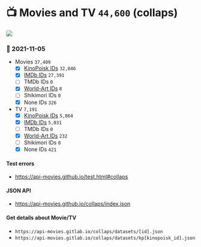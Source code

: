 # :tv: Movies and TV `44,600` (collaps)

<a href="https://API-Movies.github.io"><img src="https://API-Movies.github.io/banner.png?cache"></a>

### :date: 2021-11-05
- Movies `37,409`
  - [x] <a href="https://API-Movies.github.io/collaps/movie_kinopoisk_ids.json">KinoPoisk IDs</a> `32,846`
  - [x] <a href="https://API-Movies.github.io/collaps/movie_imdb_ids.json">IMDb IDs</a> `27,391`
  - [ ] TMDb IDs `0`
  - [x] <a href="https://API-Movies.github.io/collaps/movie_world_art_ids.json">World-Art IDs</a> `8`
  - [ ] Shikimori IDs `0`
  - [x] None IDs `326`
- TV `7,191`
  - [x] <a href="https://API-Movies.github.io/collaps/tv_kinopoisk_ids.json">KinoPoisk IDs</a> `5,864`
  - [x] <a href="https://API-Movies.github.io/collaps/tv_imdb_ids.json">IMDb IDs</a> `5,031`
  - [ ] TMDb IDs `0`
  - [x] <a href="https://API-Movies.github.io/collaps/tv_world_art_ids.json">World-Art IDs</a> `232`
  - [ ] Shikimori IDs `0`
  - [x] None IDs `421`
#### Test errors
- <a href='https://api-movies.github.io/test.html#collaps'>https://api-movies.github.io/test.html#collaps</a>
#### JSON API
- <a href='https://api-movies.github.io/collaps/index.json'>https://api-movies.github.io/collaps/index.json</a>
#### Get details about Movie/TV
- `https://api-movies.gitlab.io/collaps/datasets/[id].json`
- `https://api-movies.gitlab.io/collaps/datasets/kp[kinopoisk_id].json`
